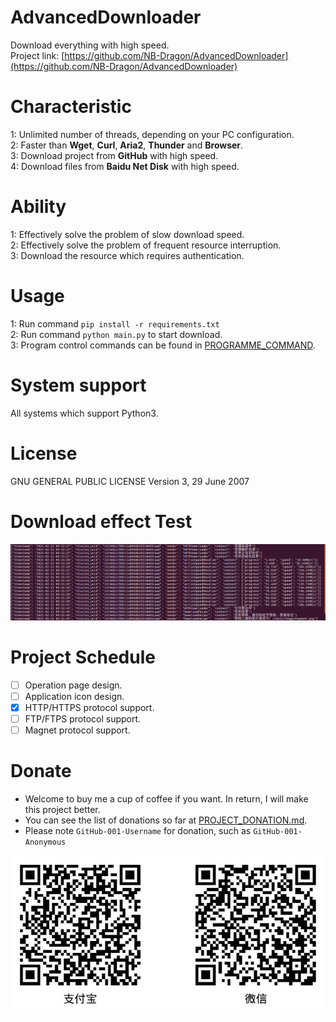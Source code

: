 # AdvancedDownloader
Download everything with high speed.<br>
Project link: [https://github.com/NB-Dragon/AdvancedDownloader](https://github.com/NB-Dragon/AdvancedDownloader)

# Characteristic
1: Unlimited number of threads, depending on your PC configuration.<br>
2: Faster than **Wget**, **Curl**, **Aria2**, **Thunder** and **Browser**.<br>
3: Download project from **GitHub** with high speed.<br>
4: Download files from **Baidu Net Disk** with high speed.

# Ability
1: Effectively solve the problem of slow download speed.<br>
2: Effectively solve the problem of frequent resource interruption.<br>
3: Download the resource which requires authentication.

# Usage
1: Run command `pip install -r requirements.txt`<br>
2: Run command `python main.py` to start download.<br>
3: Program control commands can be found in [PROGRAMME_COMMAND](doc/PROGRAMME_COMMAND.md).

# System support
All systems which support Python3.

# License
GNU GENERAL PUBLIC LICENSE Version 3, 29 June 2007

# Download effect Test
<p align=center><img alt="下载速度测试" src="static/image/SpeedListener.png"></p>

# Project Schedule
- [ ] Operation page design.
- [ ] Application icon design.
- [x] HTTP/HTTPS protocol support.
- [ ] FTP/FTPS protocol support.
- [ ] Magnet protocol support.

# Donate
- Welcome to buy me a cup of coffee if you want. In return, I will make this project better.<br>
- You can see the list of donations so far at [PROJECT_DONATION.md](.github/PROJECT_DONATION.md).<br>
- Please note `GitHub-001-Username` for donation, such as `GitHub-001-Anonymous`<br>
<p align=center><img alt="收款码" src="static/image/Payment.png"></p>
